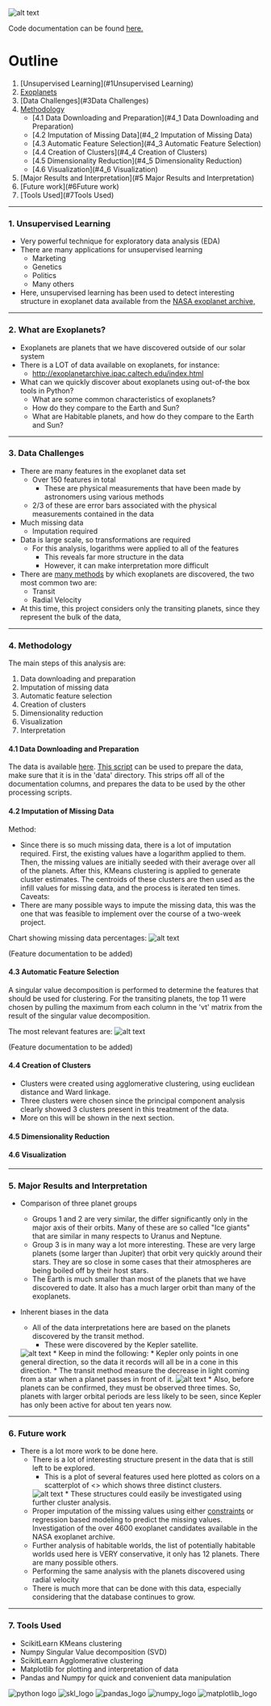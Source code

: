 <img src="images/opening-background.png" alt="alt text" align="middle">

Code documentation can be found <a href="https://github.com/gmiers7642/exoplanets/blob/master/Code_Documentation.md">here.</a>

# Outline
1. [Unsupervised Learning](#1Unsupervised Learning)
2. [Exoplanets](#2Exoplanets)
3. [Data Challenges](#3Data Challenges)
4. [Methodology](#4Methodology)
    * [4.1 Data Downloading and Preparation](#4_1 Data Downloading and Preparation)
    * [4.2 Imputation of Missing Data](#4_2 Imputation of Missing Data)
    * [4.3 Automatic Feature Selection](#4_3 Automatic Feature Selection)
    * [4.4 Creation of Clusters](#4_4 Creation of Clusters)
    * [4.5 Dimensionality Reduction](#4_5 Dimensionality Reduction)
    * [4.6 Visualization](#4_6 Visualization)
5. [Major Results and Interpretation](#5 Major Results and Interpretation)
6. [Future work](#6Future work)
7. [Tools Used](#7Tools Used)

<hr>

### 1. <a id="1Unsupervised Learning">Unsupervised Learning</a>
* Very powerful technique for exploratory data analysis (EDA)
* There are many applications for unsupervised learning
    * Marketing
    * Genetics
    * Politics
    * Many others
* Here, unsupervised learning has been used to detect interesting structure in exoplanet data available from the <a href="http://exoplanetarchive.ipac.caltech.edu/">NASA exoplanet archive,</a>

<hr>

### 2. <a id="2Exoplanets">What are Exoplanets?</a>
* Exoplanets are planets that we have discovered outside of our solar system
* There is a LOT of data available on exoplanets, for instance:
  * http://exoplanetarchive.ipac.caltech.edu/index.html
* What can we quickly discover about exoplanets using out-of-the box tools in Python?
    * What are some common characteristics of exoplanets?
    * How do they compare to the Earth and Sun?
    * What are Habitable planets, and how do they compare to the Earth and Sun?

<hr>

### 3. <a id="3Data Challenges">Data Challenges</a>
* There are many features in the exoplanet data set
    * Over 150 features in total
        * These are physical measurements that have been made by astronomers using various methods
    * 2/3 of these are error bars associated with the physical measurements contained in the data
* Much missing data
    * Imputation required
* Data is large scale, so transformations are required
    * For this analysis, logarithms were applied to all of the features
        * This reveals far more structure in the data
        * However, it can make interpretation more difficult
* There are <a href="https://en.wikipedia.org/wiki/Methods_of_detecting_exoplanets">many methods</a> by which exoplanets are discovered, the two most common two are:
    * Transit
    * Radial Velocity
* At this time, this project considers only the transiting planets, since they represent the bulk of the data,

<hr>

### 4. <a id="4Methodology">Methodology</a>
The main steps of this analysis are:
1. Data downloading and preparation
2. Imputation of missing data
3. Automatic feature selection
4. Creation of clusters
5. Dimensionality reduction
6. Visualization
7. Interpretation

#### 4.1 <a id="#4_1 Data Downloading and Preparation">Data Downloading and Preparation</a>
The data is available <a href="http://exoplanetarchive.ipac.caltech.edu/cgi-bin/TblView/nph-tblView?app=ExoTbls&config=planets">here</a>.  <a href="https://github.com/gmiers7642/exoplanets/blob/master/src/prep_csv_data.bash">This script</a> can be used to prepare the data, make sure that it is in the 'data' directory.  This strips off all of the documentation columns, and prepares the data to be used by the other processing scripts.

#### 4.2 <a id="#4_2 Imputation of Missing Data">Imputation of Missing Data</a>
Method:
* Since there is so much missing data, there is a lot of imputation required.  First, the existing values have a logarithm applied to them.  Then, the missing values are initially seeded with their average over all of the planets.  After this, KMeans clustering is applied to generate cluster estimates.  The centroids of these clusters are then used as the infill values for missing data, and the process is iterated ten times.
Caveats:
* There are many possible ways to impute the missing data, this was the one that was feasible to implement over the course of a two-week project.  

Chart showing missing data percentages:
<img src="images/Percent_missing.png" alt="alt text" align="bottom">

(Feature documentation to be added)

#### 4.3 <a id="#4_3 Automatic Feature Selection">Automatic Feature Selection</a>
A singular value decomposition is performed to determine the features that should be used for clustering.  For the transiting planets, the top 11 were chosen by pulling the maximum from each column in the 'vt' matrix from the result of the singular value decomposition.

The most relevant features are:
<img src="images/most_relevant_features.png" alt="alt text" align="bottom">

(Feature documentation to be added)

#### 4.4 <a id="#4_4 Creation of Clusters">Creation of Clusters</a>
* Clusters were created using agglomerative clustering, using euclidean distance and Ward linkage.
* Three clusters were chosen since the principal component analysis clearly showed 3 clusters present in this treatment of the data.
* More on this will be shown in the next section.

#### 4.5 <a id="#4_5 Dimensionality Reduction">Dimensionality Reduction</a>

#### 4.6 <a id="#4_6 Visualization">Visualization</a>

<hr>

### 5. <a id="5Major Results and Interpretation">Major Results and Interpretation</a>

* Comparison of three planet groups
    * Groups 1 and 2 are very similar, the differ significantly only in the major axis of their orbits.  Many of these are so called "Ice giants" that are similar in many respects to Uranus and Neptune.
    * Group 3 is in many way a lot more interesting.  These are very large planets (some larger than Jupiter) that orbit very quickly around their stars.  They are so close in some cases that their atmospheres are being boiled off by their host stars.
    * The Earth is much smaller than most of the planets that we have discovered to date.  It also has a much larger orbit than many of the exoplanets.

* Inherent biases in the data
    * All of the data interpretations here are based on the planets discovered by the transit method.  
        * These were discovered by the Kepler satellite.
    <img src="images/Kepler.jpg" alt="alt text" align="bottom">
        * Keep in mind the following:
            * Kepler only points in one general direction, so the data it records will all be in a cone in this direction.
            * The transit method measure the decrease in light coming from a star when a planet passes in front of it.
            <img src="images/transit_light_curves.jpg" alt="alt text" align="bottom">
            * Also, before planets can be confirmed, they must be observed three times.  So, planets with larger orbital periods are less likely to be seen, since Kepler has only been active for about ten years now.

<hr>

### 6. <a id="6Future work">Future work</a>
* There is a lot more work to be done here.
    * There is a lot of interesting structure present in the data that is still left to be explored.  
        * This is a plot of several features used here plotted as colors on a scatterplot of <> which shows three distinct clusters. <div>
        <img src="images/3_clusters.png" alt="alt text" align="bottom">
        * These structures could easily be investigated using further cluster analysis.
    * Proper imputation of the missing values using either <a href="http://www.litech.org/~wkiri/Papers/wagstaff-kmeans-01.pdf">constraints</a> or regression based modeling to predict the missing values.
    Investigation of the over 4600 exoplanet candidates available in the NASA exoplanet archive.
    * Further analysis of habitable worlds, the list of potentially habitable worlds used here is VERY conservative, it only has 12 planets.  There are many possible others.
    * Performing the same analysis with the planets discovered using radial velocity
    * There is much more that can be done with this data, especially considering that the database continues to grow.

<hr>

### 7. <a id="7Tools Used">Tools Used</a>
* ScikitLearn KMeans clustering
* Numpy Singular Value decomposition (SVD)
* ScikitLearn Agglomerative clustering
* Matplotlib for plotting and interpretation of data
* Pandas and Numpy for quick and convenient data manipulation



![python logo](images/python-logo.png) ![skl_logo](images/skl_logo.png) ![pandas_logo](images/pandas_logo.png)
![numpy_logo](images/numpy_logo.jpg) ![matplotlib_logo](images/matplotlib_logo.png)

